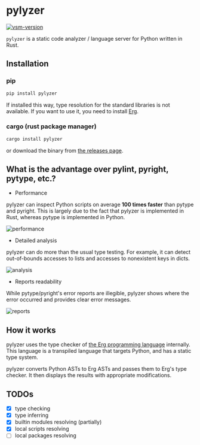 # pylyzer

<a href="https://marketplace.visualstudio.com/items?itemName=pylyzer.pylyzer" target="_blank" rel="noreferrer noopener nofollow"><img src="https://img.shields.io/visual-studio-marketplace/v/pylyzer.pylyzer?style=flat&amp;label=VS%20Marketplace&amp;logo=visual-studio-code" alt="vsm-version"></a>

`pylyzer` is a static code analyzer / language server for Python written in Rust.

## Installation

### pip

```bash
pip install pylyzer
```

If installed this way, type resolution for the standard libraries is not available.
If you want to use it, you need to install [Erg](https://github.com/mtshiba/ergup).

### cargo (rust package manager)

```bash
cargo install pylyzer
```

or download the binary from [the releases page](https://github.com/mtshiba/pylyzer/releases).

## What is the advantage over pylint, pyright, pytype, etc.?

* Performance

pylyzer can inspect Python scripts on average __100 times faster__ than pytype and pyright. This is largely due to the fact that pylyzer is implemented in Rust, whereas pytype is implemented in Python.

![performance](https://raw.githubusercontent.com/mtshiba/pylyzer/main/images/performance.png)

* Detailed analysis

pylyzer can do more than the usual type testing. For example, it can detect out-of-bounds accesses to lists and accesses to nonexistent keys in dicts.

![analysis](https://raw.githubusercontent.com/mtshiba/pylyzer/main/images/analysis.png)

* Reports readability

While pytype/pyright's error reports are illegible, pylyzer shows where the error occurred and provides clear error messages.

![reports](https://raw.githubusercontent.com/mtshiba/pylyzer/main/images/reports.png)

## How it works

pylyzer uses the type checker of [the Erg programming language](https://erg-lang.org) internally.
This language is a transpiled language that targets Python, and has a static type system.

pylyzer converts Python ASTs to Erg ASTs and passes them to Erg's type checker. It then displays the results with appropriate modifications.

## TODOs

* [x] type checking
* [x] type inferring
* [x] builtin modules resolving (partially)
* [x] local scripts resolving
* [ ] local packages resolving
